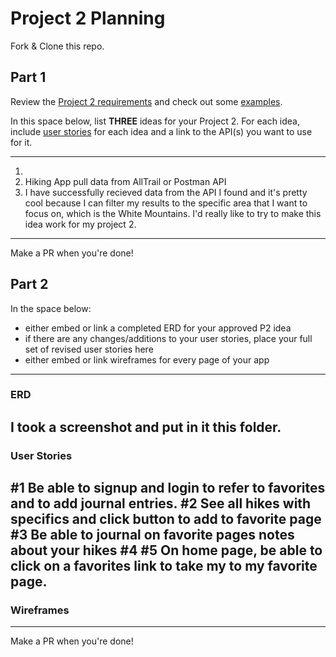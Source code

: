 # Project 2 Planning

Fork & Clone this repo.

## Part 1

Review the [Project 2 requirements](https://tmdarneille.gitbook.io/seirfx/11-projects/project-2#project-feedback-evaluation) and check out some [examples](https://tmdarneille.gitbook.io/seirfx/11-projects/past-projects/project2).

In this space below, list **THREE** ideas for your Project 2. For each idea, include [user stories](https://revelry.co/user-stories-that-dont-suck/) for each idea and a link to the API(s) you want to use for it.

--------------------------------------------------------
1. 
2. Hiking App pull data from AllTrail or Postman API
3. I have successfully recieved data from the API I found and it's pretty cool because I can filter my results to the 
specific area that I want to focus on, which is the White Mountains. I'd really like to try to make this idea work for my project 2. 
---------------------------------------------------------

Make a PR when you're done!



## Part 2

In the space below:
* either embed or link a completed ERD for your approved P2 idea
* if there are any changes/additions to your user stories, place your full set of revised user stories here
* either embed or link wireframes for every page of your app

----------------------------------------------------------
### ERD
I took a screenshot and put in it this folder. 
----------------------------------------------------------
### User Stories
#1 Be able to signup and login to refer to favorites and to add journal entries.
#2 See all hikes with specifics and click button to add to favorite page
#3 Be able to journal on favorite pages notes about your hikes
#4 
#5 On home page, be able to click on a favorites link to take my to my favorite page.
----------------------------------------------------------
### Wireframes

----------------------------------------------------------

Make a PR when you're done!
